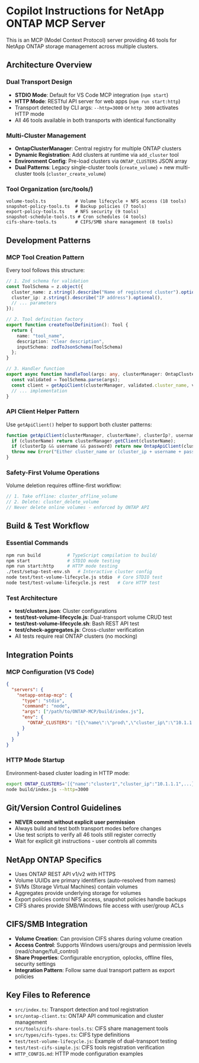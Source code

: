 # Copilot Instructions for NetApp ONTAP MCP Server

<!-- Use this file to provide workspace-specific custom instructions to Copilot. For more details, visit https://code.visualstudio.com/docs/copilot/copilot-customization#_use-a-githubcopilotinstructionsmd-file -->

This is an MCP (Model Context Protocol) server providing 46 tools for NetApp ONTAP storage management across multiple clusters.

## Architecture Overview

### Dual Transport Design
- **STDIO Mode**: Default for VS Code MCP integration (`npm start`)
- **HTTP Mode**: RESTful API server for web apps (`npm run start:http`)
- Transport detected by CLI args: `--http=3000` or `http 3000` activates HTTP mode
- All 46 tools available in both transports with identical functionality

### Multi-Cluster Management
- **OntapClusterManager**: Central registry for multiple ONTAP clusters
- **Dynamic Registration**: Add clusters at runtime via `add_cluster` tool
- **Environment Config**: Pre-load clusters via `ONTAP_CLUSTERS` JSON array
- **Dual Patterns**: Legacy single-cluster tools (`create_volume`) + new multi-cluster tools (`cluster_create_volume`)

### Tool Organization (src/tools/)
```
volume-tools.ts           # Volume lifecycle + NFS access (18 tools)
snapshot-policy-tools.ts  # Backup policies (7 tools)  
export-policy-tools.ts    # NFS security (9 tools)
snapshot-schedule-tools.ts # Cron schedules (4 tools)
cifs-share-tools.ts       # CIFS/SMB share management (8 tools)
```

## Development Patterns

### MCP Tool Creation Pattern
Every tool follows this structure:
```typescript
// 1. Zod schema for validation
const ToolSchema = z.object({
  cluster_name: z.string().describe("Name of registered cluster").optional(),
  cluster_ip: z.string().describe("IP address").optional(),
  // ... parameters
});

// 2. Tool definition factory
export function createToolDefinition(): Tool {
  return {
    name: "tool_name",
    description: "Clear description",
    inputSchema: zodToJsonSchema(ToolSchema)
  };
}

// 3. Handler function
export async function handleTool(args: any, clusterManager: OntapClusterManager): Promise<string> {
  const validated = ToolSchema.parse(args);
  const client = getApiClient(clusterManager, validated.cluster_name, validated.cluster_ip);
  // ... implementation
}
```

### API Client Helper Pattern
Use `getApiClient()` helper to support both cluster patterns:
```typescript
function getApiClient(clusterManager, clusterName?, clusterIp?, username?, password?) {
  if (clusterName) return clusterManager.getClient(clusterName);
  if (clusterIp && username && password) return new OntapApiClient(clusterIp, username, password);
  throw new Error("Either cluster_name or (cluster_ip + username + password) required");
}
```

### Safety-First Volume Operations
Volume deletion requires offline-first workflow:
```typescript
// 1. Take offline: cluster_offline_volume
// 2. Delete: cluster_delete_volume  
// Never delete online volumes - enforced by ONTAP API
```

## Build & Test Workflow

### Essential Commands
```bash
npm run build          # TypeScript compilation to build/
npm start              # STDIO mode testing  
npm run start:http     # HTTP mode testing
./test/setup-test-env.sh   # Interactive cluster config
node test/test-volume-lifecycle.js stdio  # Core STDIO test
node test/test-volume-lifecycle.js rest   # Core HTTP test
```

### Test Architecture
- **test/clusters.json**: Cluster configurations
- **test/test-volume-lifecycle.js**: Dual-transport volume CRUD test  
- **test/test-volume-lifecycle.sh**: Bash REST API test
- **test/check-aggregates.js**: Cross-cluster verification
- All tests require real ONTAP clusters (no mocking)

## Integration Points

### MCP Configuration (VS Code)
```json
{
  "servers": {
    "netapp-ontap-mcp": {
      "type": "stdio",
      "command": "node",
      "args": ["/path/to/ONTAP-MCP/build/index.js"],
      "env": {
        "ONTAP_CLUSTERS": "[{\"name\":\"prod\",\"cluster_ip\":\"10.1.1.1\",\"username\":\"admin\",\"password\":\"pass\"}]"
      }
    }
  }
}
```

### HTTP Mode Startup
Environment-based cluster loading in HTTP mode:
```bash
export ONTAP_CLUSTERS='[{"name":"cluster1","cluster_ip":"10.1.1.1",...}]'
node build/index.js --http=3000
```

## Git/Version Control Guidelines
- **NEVER commit without explicit user permission**
- Always build and test both transport modes before changes
- Use test scripts to verify all 46 tools still register correctly
- Wait for explicit git instructions - user controls all commits

## NetApp ONTAP Specifics
- Uses ONTAP REST API v1/v2 with HTTPS
- Volume UUIDs are primary identifiers (auto-resolved from names)
- SVMs (Storage Virtual Machines) contain volumes
- Aggregates provide underlying storage for volumes
- Export policies control NFS access, snapshot policies handle backups
- CIFS shares provide SMB/Windows file access with user/group ACLs

## CIFS/SMB Integration
- **Volume Creation**: Can provision CIFS shares during volume creation
- **Access Control**: Supports Windows users/groups and permission levels (read/change/full_control)
- **Share Properties**: Configurable encryption, oplocks, offline files, security settings
- **Integration Pattern**: Follow same dual transport pattern as export policies

## Key Files to Reference
- `src/index.ts`: Transport detection and tool registration
- `src/ontap-client.ts`: ONTAP API communication and cluster management  
- `src/tools/cifs-share-tools.ts`: CIFS share management tools
- `src/types/cifs-types.ts`: CIFS type definitions
- `test/test-volume-lifecycle.js`: Example of dual-transport testing
- `test/test-cifs-simple.js`: CIFS tools registration verification
- `HTTP_CONFIG.md`: HTTP mode configuration examples
